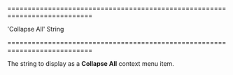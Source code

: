 <!--**
/*-------------------------------------------
    Auto-generated file. Do not modify.
-------------------------------------------

**-->
===========================================================================
<!--default-->'Collapse All'<!--/default-->
<!--type-->String<!--/type-->
===========================================================================

<!--shortDescription-->
The string to display as a **Collapse All** context menu item.
<!--/shortDescription-->

<!--fullDescription-->

<!--/fullDescription-->